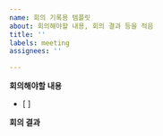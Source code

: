 ```yaml
---
name: 회의 기록용 템플릿
about: 회의해야할 내용, 회의 결과 등을 적음
title: ''
labels: meeting
assignees: ''

---
```


<b>회의해야할 내용</b>
- [ ]

<b> 회의 결과 </b>
